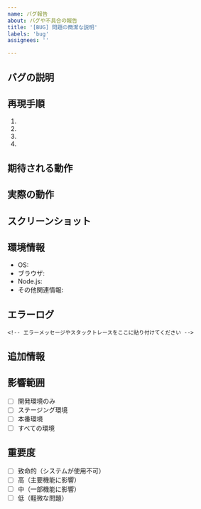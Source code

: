```yaml
---
name: バグ報告
about: バグや不具合の報告
title: '[BUG] 問題の簡潔な説明'
labels: 'bug'
assignees: ''

---
```


## バグの説明
<!-- バグの内容を明確に説明してください -->

## 再現手順
1. <!-- ステップ1 -->
2. <!-- ステップ2 -->
3. <!-- ステップ3 -->
4. <!-- エラーが発生 -->

## 期待される動作
<!-- 正常な場合の動作を説明してください -->

## 実際の動作
<!-- 現在の誤った動作を説明してください -->

## スクリーンショット
<!-- 該当する場合は、問題を説明するスクリーンショットを追加してください -->

## 環境情報
- OS: <!-- [例: Windows 11, macOS 14.0] -->
- ブラウザ: <!-- [例: Chrome 120, Safari 17] -->
- Node.js: <!-- [例: v20.11.0] -->
- その他関連情報:

## エラーログ
```
<!-- エラーメッセージやスタックトレースをここに貼り付けてください -->
```

## 追加情報
<!-- その他、問題の解決に役立つ情報があれば記載してください -->

## 影響範囲
- [ ] 開発環境のみ
- [ ] ステージング環境
- [ ] 本番環境
- [ ] すべての環境

## 重要度
- [ ] 致命的（システムが使用不可）
- [ ] 高（主要機能に影響）
- [ ] 中（一部機能に影響）
- [ ] 低（軽微な問題）